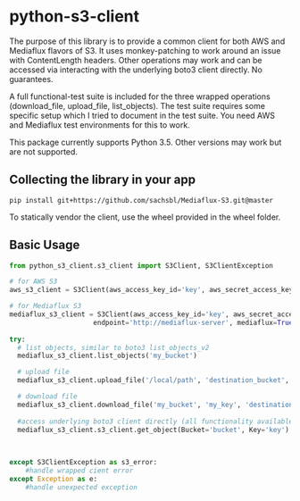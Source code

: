 # python-s3-client

The purpose of this library is to provide a common client for both AWS and Mediaflux flavors of S3.
It uses monkey-patching to work around an issue with ContentLength headers. 
Other operations may work and can be accessed via interacting with the underlying boto3 client directly.  No guarantees.

A full functional-test suite is included for the three wrapped operations (download_file, upload_file, list_objects).
The test suite requires some specific setup which I tried to document in the test suite.  You need AWS and Mediaflux test environments for this to work. 

This package currently supports Python 3.5.  Other versions may work but are not supported.

Collecting the library in your app 
-----
```shell
pip install git+https://github.com/sachsbl/Mediaflux-S3.git@master
```
To statically vendor the client, use the wheel provided in the wheel folder.

Basic Usage
-----
```python
from python_s3_client.s3_client import S3Client, S3ClientException

# for AWS S3
aws_s3_client = S3Client(aws_access_key_id='key', aws_secret_access_key='secret_key')

# for Mediaflux S3
mediaflux_s3_client = S3Client(aws_access_key_id='key', aws_secret_access_key='secret_key',
                     endpoint='http://mediaflux-server', mediaflux=True)
                     
try:
  # list objects, similar to boto3 list_objects_v2
  mediaflux_s3_client.list_objects('my_bucket')

  # upload file
  mediaflux_s3_client.upload_file('/local/path', 'destination_bucket', 'destination_key')

  # download file
  mediaflux_s3_client.download_file('my_bucket', 'my_key', 'destination/file')
  
  #access underlying boto3 client directly (all functionality available, no guarantees it works and no exception wrapping)
  mediaflux_s3_client.s3_client.get_object(Bucket='bucket', Key='key')
  
  

except S3ClientException as s3_error:
    #handle wrapped cient error
except Exception as e:
    #handle unexpected exception

```
